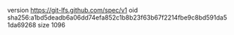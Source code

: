 version https://git-lfs.github.com/spec/v1
oid sha256:a1bd5deadb6a06dd74efa852c1b8b23f63b67f2214fbe9c8bd591da51da69268
size 1096
